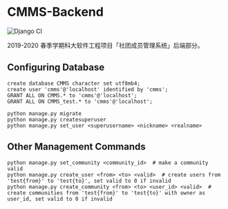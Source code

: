 # CMMS-Backend

![Django CI](https://github.com/Community-Member-Management-System/CMMS-Backend/workflows/Django%20CI/badge.svg)

2019-2020 春季学期科大软件工程项目「社团成员管理系统」后端部分。

## Configuring Database

```mysql
create database CMMS character set utf8mb4;
create user 'cmms'@'localhost' identified by 'cmms';
GRANT ALL ON CMMS.* to 'cmms'@'localhost';
GRANT ALL ON CMMS_test.* to 'cmms'@'localhost';
```

```shell script
python manage.py migrate
python manage.py createsuperuser
python manage.py set_user <superusername> <nickname> <realname>
```

## Other Management Commands

```shell script
python manage.py set_community <community_id>  # make a community valid
python manage.py create_user <from> <to> <valid>  # create users from 'test{from}' to 'test{to}', set valid to 0 if invalid
python manage.py create_community <from> <to> <user_id> <valid>  # create communities from 'test{from}' to 'test{to}' with owner as user_id, set valid to 0 if invalid
```
